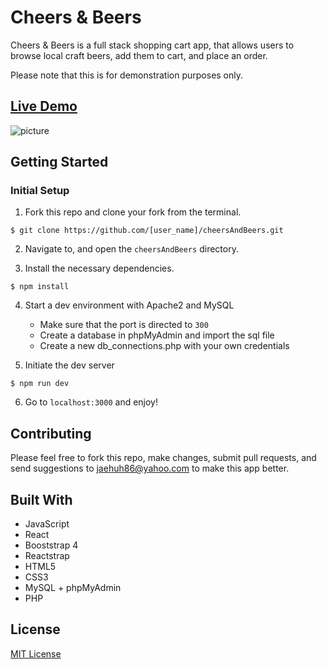 # Cheers & Beers

Cheers & Beers is a full stack shopping cart app, that allows users to browse local craft beers, add them to cart, and place an order.

Please note that this is for demonstration purposes only.

## [Live Demo](https://cheersandbeers.jaehuh.network/)
![picture](server/images/general/readMe.gif)


## Getting Started

### Initial Setup

1. Fork this repo and clone your fork from the terminal.

```$ git clone https://github.com/[user_name]/cheersAndBeers.git```

2. Navigate to, and open the `cheersAndBeers` directory.

3. Install the necessary dependencies.

``` $ npm install ```

4. Start a dev environment with Apache2 and MySQL
     * Make sure that the port is directed to ```300```
     * Create a database in phpMyAdmin and import the sql file
     * Create a new db_connections.php with your own credentials

5. Initiate the dev server

``` $ npm run dev ```

6. Go to `localhost:3000` and enjoy!

## Contributing

Please feel free to fork this repo, make changes, submit pull requests, and send suggestions to jaehuh86@yahoo.com to make this app better.

## Built With

* JavaScript
* React
* Booststrap 4
* Reactstrap
* HTML5
* CSS3
* MySQL + phpMyAdmin
* PHP

## License
[MIT License](https://opensource.org/licenses/mit-license.php)

